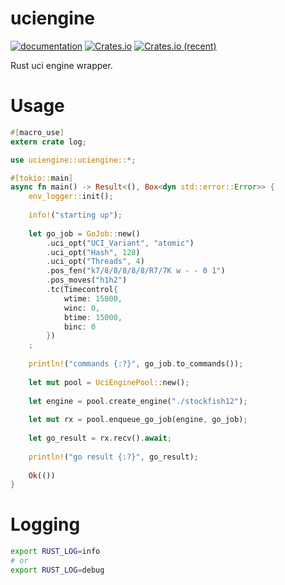 # uciengine

[![documentation](https://docs.rs/uciengine/badge.svg)](https://docs.rs/uciengine) [![Crates.io](https://img.shields.io/crates/v/uciengine.svg)](https://crates.io/crates/uciengine) [![Crates.io (recent)](https://img.shields.io/crates/dr/uciengine)](https://crates.io/crates/uciengine)

Rust uci engine wrapper.

# Usage

```rust
#[macro_use]
extern crate log;

use uciengine::uciengine::*;

#[tokio::main]
async fn main() -> Result<(), Box<dyn std::error::Error>> {
	env_logger::init();
	
	info!("starting up");
	
	let go_job = GoJob::new()				
		.uci_opt("UCI_Variant", "atomic")
		.uci_opt("Hash", 128)
		.uci_opt("Threads", 4)
		.pos_fen("k7/8/8/8/8/8/R7/7K w - - 0 1")
		.pos_moves("h1h2")
		.tc(Timecontrol{
			wtime: 15000,
			winc: 0,
			btime: 15000,
			binc: 0
		})
	;
	
	println!("commands {:?}", go_job.to_commands());
		
	let mut pool = UciEnginePool::new();
	
	let engine = pool.create_engine("./stockfish12");
	
	let mut rx = pool.enqueue_go_job(engine, go_job);
	
	let go_result = rx.recv().await;
	
	println!("go result {:?}", go_result);
	
	Ok(())
}
```

# Logging

```bash
export RUST_LOG=info
# or
export RUST_LOG=debug
```
